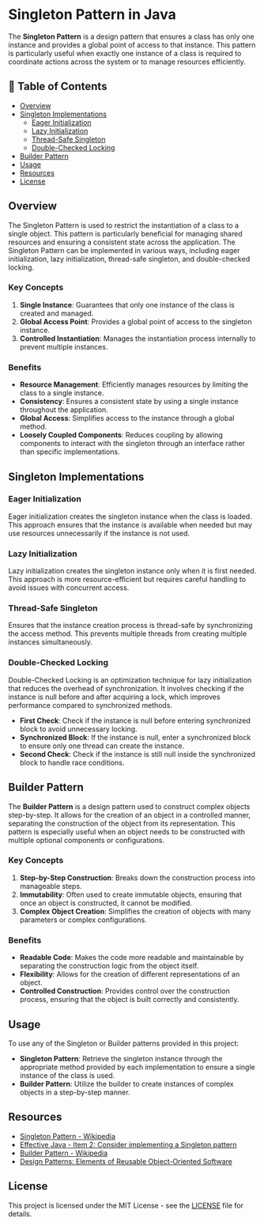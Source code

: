 # Singleton Pattern in Java

The **Singleton Pattern** is a design pattern that ensures a class has only one instance and provides a global point of access to that instance. This pattern is particularly useful when exactly one instance of a class is required to coordinate actions across the system or to manage resources efficiently.

## 📝 Table of Contents

- [Overview](#overview)
- [Singleton Implementations](#singleton-implementations)
  - [Eager Initialization](#eager-initialization)
  - [Lazy Initialization](#lazy-initialization)
  - [Thread-Safe Singleton](#thread-safe-singleton)
  - [Double-Checked Locking](#double-checked-locking)
- [Builder Pattern](#builder-pattern)
- [Usage](#usage)
- [Resources](#resources)
- [License](#license)

## Overview

The Singleton Pattern is used to restrict the instantiation of a class to a single object. This pattern is particularly beneficial for managing shared resources and ensuring a consistent state across the application. The Singleton Pattern can be implemented in various ways, including eager initialization, lazy initialization, thread-safe singleton, and double-checked locking.

### Key Concepts

1. **Single Instance**: Guarantees that only one instance of the class is created and managed.
2. **Global Access Point**: Provides a global point of access to the singleton instance.
3. **Controlled Instantiation**: Manages the instantiation process internally to prevent multiple instances.

### Benefits

- **Resource Management**: Efficiently manages resources by limiting the class to a single instance.
- **Consistency**: Ensures a consistent state by using a single instance throughout the application.
- **Global Access**: Simplifies access to the instance through a global method.
- **Loosely Coupled Components**: Reduces coupling by allowing components to interact with the singleton through an interface rather than specific implementations.

## Singleton Implementations

### Eager Initialization

Eager initialization creates the singleton instance when the class is loaded. This approach ensures that the instance is available when needed but may use resources unnecessarily if the instance is not used.

### Lazy Initialization

Lazy initialization creates the singleton instance only when it is first needed. This approach is more resource-efficient but requires careful handling to avoid issues with concurrent access.

### Thread-Safe Singleton

Ensures that the instance creation process is thread-safe by synchronizing the access method. This prevents multiple threads from creating multiple instances simultaneously.

### Double-Checked Locking

Double-Checked Locking is an optimization technique for lazy initialization that reduces the overhead of synchronization. It involves checking if the instance is null before and after acquiring a lock, which improves performance compared to synchronized methods.

- **First Check**: Check if the instance is null before entering synchronized block to avoid unnecessary locking.
- **Synchronized Block**: If the instance is null, enter a synchronized block to ensure only one thread can create the instance.
- **Second Check**: Check if the instance is still null inside the synchronized block to handle race conditions.

## Builder Pattern

The **Builder Pattern** is a design pattern used to construct complex objects step-by-step. It allows for the creation of an object in a controlled manner, separating the construction of the object from its representation. This pattern is especially useful when an object needs to be constructed with multiple optional components or configurations.

### Key Concepts

1. **Step-by-Step Construction**: Breaks down the construction process into manageable steps.
2. **Immutability**: Often used to create immutable objects, ensuring that once an object is constructed, it cannot be modified.
3. **Complex Object Creation**: Simplifies the creation of objects with many parameters or complex configurations.

### Benefits

- **Readable Code**: Makes the code more readable and maintainable by separating the construction logic from the object itself.
- **Flexibility**: Allows for the creation of different representations of an object.
- **Controlled Construction**: Provides control over the construction process, ensuring that the object is built correctly and consistently.

## Usage

To use any of the Singleton or Builder patterns provided in this project:

- **Singleton Pattern**: Retrieve the singleton instance through the appropriate method provided by each implementation to ensure a single instance of the class is used.
- **Builder Pattern**: Utilize the builder to create instances of complex objects in a step-by-step manner.

## Resources

- [Singleton Pattern - Wikipedia](https://en.wikipedia.org/wiki/Singleton_pattern)
- [Effective Java - Item 2: Consider implementing a Singleton pattern](https://www.amazon.com/Effective-Java-Joshua-Bloch/dp/0134685997)
- [Builder Pattern - Wikipedia](https://en.wikipedia.org/wiki/Builder_pattern)
- [Design Patterns: Elements of Reusable Object-Oriented Software](https://www.amazon.com/Design-Patterns-Elements-Reusable-Object-Oriented/dp/0201633612)

## License

This project is licensed under the MIT License - see the [LICENSE](LICENSE) file for details.
